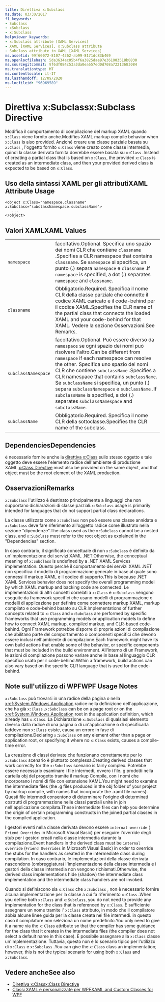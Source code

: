 ```yaml
---
title: Direttiva x:Subclass
ms.date: 03/30/2017
f1_keywords:
- Subclass
- xSubclass
- x:Subclass
helpviewer_keywords:
- x:Subclass attribute [XAML Services]
- XAML [XAML Services], x:Subclass attribute
- Subclass attribute in XAML [XAML Services]
ms.assetid: 99f66072-8107-4362-ab99-8171dc83b469
ms.openlocfilehash: 5da3634ac05b4f6a3825dae87e361003518b0830
ms.sourcegitcommit: 9f6df084c53a3da0ea657ed0d708a72213683084
ms.translationtype: MT
ms.contentlocale: it-IT
ms.lasthandoff: 12/09/2020
ms.locfileid: "96969589"
---
```

# <a name="xsubclass-directive"></a><span data-ttu-id="deee0-102">Direttiva x:Subclass</span><span class="sxs-lookup"><span data-stu-id="deee0-102">x:Subclass Directive</span></span>

<span data-ttu-id="deee0-103">Modifica il comportamento di compilazione del markup XAML quando `x:Class` viene fornito anche.</span><span class="sxs-lookup"><span data-stu-id="deee0-103">Modifies XAML markup compile behavior when `x:Class` is also provided.</span></span> <span data-ttu-id="deee0-104">Anziché creare una classe parziale basata su `x:Class` , l'oggetto fornito `x:Class` viene creato come classe intermedia, quindi la classe derivata fornita dovrebbe essere basata su `x:Class` .</span><span class="sxs-lookup"><span data-stu-id="deee0-104">Instead of creating a partial class that is based on `x:Class`, the provided `x:Class` is created as an intermediate class, and then your provided derived class is expected to be based on `x:Class`.</span></span>

## <a name="xaml-attribute-usage"></a><span data-ttu-id="deee0-105">Uso della sintassi XAML per gli attributi</span><span class="sxs-lookup"><span data-stu-id="deee0-105">XAML Attribute Usage</span></span>

```xaml
<object x:Class="namespace.classname" x:Subclass="subclassNamespace.subclassName">
   ...
</object>
```

## <a name="xaml-values"></a><span data-ttu-id="deee0-106">Valori XAML</span><span class="sxs-lookup"><span data-stu-id="deee0-106">XAML Values</span></span>

|||
|-|-|
|`namespace`|<span data-ttu-id="deee0-107">facoltativo.</span><span class="sxs-lookup"><span data-stu-id="deee0-107">Optional.</span></span> <span data-ttu-id="deee0-108">Specifica uno spazio dei nomi CLR che contiene `classname` .</span><span class="sxs-lookup"><span data-stu-id="deee0-108">Specifies a CLR namespace that contains `classname`.</span></span> <span data-ttu-id="deee0-109">Se `namespace` si specifica, un punto (.) separa `namespace` e `classname` .</span><span class="sxs-lookup"><span data-stu-id="deee0-109">If `namespace` is specified, a dot (.) separates `namespace` and `classname`.</span></span>|
|`classname`|<span data-ttu-id="deee0-110">Obbligatorio.</span><span class="sxs-lookup"><span data-stu-id="deee0-110">Required.</span></span> <span data-ttu-id="deee0-111">Specifica il nome CLR della classe parziale che connette il codice XAML caricato e il code-behind per il codice XAML.</span><span class="sxs-lookup"><span data-stu-id="deee0-111">Specifies the CLR name of the partial class that connects the loaded XAML and your code-behind for that XAML.</span></span> <span data-ttu-id="deee0-112">Vedere la sezione Osservazioni.</span><span class="sxs-lookup"><span data-stu-id="deee0-112">See Remarks.</span></span>|
|`subclassNamespace`|<span data-ttu-id="deee0-113">facoltativo.</span><span class="sxs-lookup"><span data-stu-id="deee0-113">Optional.</span></span> <span data-ttu-id="deee0-114">Può essere diverso da `namespace` se ogni spazio dei nomi può risolvere l'altro.</span><span class="sxs-lookup"><span data-stu-id="deee0-114">Can be different from `namespace` if each namespace can resolve the other.</span></span> <span data-ttu-id="deee0-115">Specifica uno spazio dei nomi CLR che contiene `subclassName` .</span><span class="sxs-lookup"><span data-stu-id="deee0-115">Specifies a CLR namespace that contains `subclassName`.</span></span> <span data-ttu-id="deee0-116">Se `subclassName` si specifica, un punto (.) separa `subclassNamespace` e `subclassName` .</span><span class="sxs-lookup"><span data-stu-id="deee0-116">If `subclassName` is specified, a dot (.) separates `subclassNamespace` and `subclassName`.</span></span>|
|`subclassName`|<span data-ttu-id="deee0-117">Obbligatorio.</span><span class="sxs-lookup"><span data-stu-id="deee0-117">Required.</span></span> <span data-ttu-id="deee0-118">Specifica il nome CLR della sottoclasse.</span><span class="sxs-lookup"><span data-stu-id="deee0-118">Specifies the CLR name of the subclass.</span></span>|

## <a name="dependencies"></a><span data-ttu-id="deee0-119">Dependencies</span><span class="sxs-lookup"><span data-stu-id="deee0-119">Dependencies</span></span>

<span data-ttu-id="deee0-120">è necessario fornire anche la [direttiva x:Class](xclass-directive.md) sullo stesso oggetto e tale oggetto deve essere l'elemento radice dell'ambiente di produzione XAML.</span><span class="sxs-lookup"><span data-stu-id="deee0-120">[x:Class Directive](xclass-directive.md) must also be provided on the same object, and that object must be the root element of the XAML production.</span></span>

## <a name="remarks"></a><span data-ttu-id="deee0-121">Osservazioni</span><span class="sxs-lookup"><span data-stu-id="deee0-121">Remarks</span></span>

<span data-ttu-id="deee0-122">`x:Subclass` l'utilizzo è destinato principalmente a linguaggi che non supportano dichiarazioni di classe parziali.</span><span class="sxs-lookup"><span data-stu-id="deee0-122">`x:Subclass` usage is primarily intended for languages that do not support partial class declarations.</span></span>

<span data-ttu-id="deee0-123">La classe utilizzata come `x:Subclass` non può essere una classe annidata e `x:Subclass` deve fare riferimento all'oggetto radice come illustrato nella sezione "dipendenze".</span><span class="sxs-lookup"><span data-stu-id="deee0-123">The class used as the `x:Subclass` cannot be a nested class, and `x:Subclass` must refer to the root object as explained in the "Dependencies" section.</span></span>

<span data-ttu-id="deee0-124">In caso contrario, il significato concettuale di non `x:Subclass` è definito da un'implementazione dei servizi XAML .NET.</span><span class="sxs-lookup"><span data-stu-id="deee0-124">Otherwise, the conceptual meaning of `x:Subclass` is undefined by a .NET XAML Services implementation.</span></span> <span data-ttu-id="deee0-125">Questo perché il comportamento dei servizi XAML .NET non specifica il modello di programmazione generale in base al quale sono connessi il markup XAML e il codice di supporto.</span><span class="sxs-lookup"><span data-stu-id="deee0-125">This is because .NET XAML Services behavior does not specify the overall programming model by which XAML markup and backing code are connected.</span></span> <span data-ttu-id="deee0-126">Le implementazioni di altri concetti correlati a `x:Class` e `x:Subclass` vengono eseguite da framework specifici che usano modelli di programmazione o modelli di applicazione per definire come connettere markup XAML, markup compilato e code-behind basato su CLR.</span><span class="sxs-lookup"><span data-stu-id="deee0-126">Implementations of further concepts related to `x:Class` and `x:Subclass` are performed by specific frameworks that use programming models or application models to define how to connect XAML markup, compiled markup, and CLR-based code-behind.</span></span> <span data-ttu-id="deee0-127">Ogni Framework potrebbe disporre di proprie azioni di compilazione che abilitano parte del comportamento o componenti specifici che devono essere inclusi nell'ambiente di compilazione.</span><span class="sxs-lookup"><span data-stu-id="deee0-127">Each framework might have its own build actions that enable some of the behavior, or specific components that must be included in the build environment.</span></span> <span data-ttu-id="deee0-128">All'interno di un Framework, le azioni di compilazione possono variare anche in base al linguaggio CLR specifico usato per il code-behind.</span><span class="sxs-lookup"><span data-stu-id="deee0-128">Within a framework, build actions can also vary based on the specific CLR language that is used for the code-behind.</span></span>

## <a name="wpf-usage-notes"></a><span data-ttu-id="deee0-129">Note sull'utilizzo di WPF</span><span class="sxs-lookup"><span data-stu-id="deee0-129">WPF Usage Notes</span></span>

<span data-ttu-id="deee0-130">`x:Subclass` può trovarsi in una radice della pagina o nella <xref:System.Windows.Application> radice nella definizione dell'applicazione, che ha già `x:Class` .</span><span class="sxs-lookup"><span data-stu-id="deee0-130">`x:Subclass` can be on a page root or on the <xref:System.Windows.Application> root in the application definition, which already has `x:Class`.</span></span> <span data-ttu-id="deee0-131">La Dichiarazione `x:Subclass` di qualsiasi elemento diverso dalla radice di una pagina o di un'applicazione o di specificarla laddove non `x:Class` esiste, causa un errore in fase di compilazione.</span><span class="sxs-lookup"><span data-stu-id="deee0-131">Declaring `x:Subclass` on any element other than a page or application root, or specifying it where no `x:Class` exists, causes a compile-time error.</span></span>

<span data-ttu-id="deee0-132">La creazione di classi derivate che funzionano correttamente per lo `x:Subclass` scenario è piuttosto complessa.</span><span class="sxs-lookup"><span data-stu-id="deee0-132">Creating derived classes that work correctly for the `x:Subclass` scenario is fairly complex.</span></span> <span data-ttu-id="deee0-133">Potrebbe essere necessario esaminare i file intermedi, ovvero i file. g prodotti nella cartella obj del progetto tramite il markup Compile, con i nomi che incorporano i nomi di file con estensione XAML.</span><span class="sxs-lookup"><span data-stu-id="deee0-133">You might need to examine the intermediate files (the .g files produced in the obj folder of your project by markup compile, with names that incorporate the .xaml file names).</span></span> <span data-ttu-id="deee0-134">Questi file intermedi consentono di determinare l'origine di determinati costrutti di programmazione nelle classi parziali unite in join nell'applicazione compilata.</span><span class="sxs-lookup"><span data-stu-id="deee0-134">These intermediate files can help you determine the origin of certain programming constructs in the joined partial classes in the compiled application.</span></span>

<span data-ttu-id="deee0-135">I gestori eventi nella classe derivata devono essere `internal override` ( `Friend Overrides` in Microsoft Visual Basic) per eseguire l'override degli stub per i gestori creati nella classe intermedia durante la compilazione.</span><span class="sxs-lookup"><span data-stu-id="deee0-135">Event handlers in the derived class must be `internal override` (`Friend Overrides` in Microsoft Visual Basic) in order to override the stubs for the handlers as created in the intermediate class during compilation.</span></span> <span data-ttu-id="deee0-136">In caso contrario, le implementazioni della classe derivata nascondono (ombreggiatura) l'implementazione della classe intermedia e i gestori della classe intermedia non vengono richiamati.</span><span class="sxs-lookup"><span data-stu-id="deee0-136">Otherwise, the derived class implementations hide (shadow) the intermediate class implementation and the intermediate class handlers are not invoked.</span></span>

<span data-ttu-id="deee0-137">Quando si definiscono sia `x:Class` che `x:Subclass` , non è necessario fornire alcuna implementazione per la classe a cui fa riferimento `x:Class` .</span><span class="sxs-lookup"><span data-stu-id="deee0-137">When you define both `x:Class` and `x:Subclass`, you do not need to provide any implementation for the class that is referenced by `x:Class`.</span></span> <span data-ttu-id="deee0-138">È sufficiente assegnare un nome tramite l' `x:Class` attributo, in modo che il compilatore abbia alcune linee guida per la classe creata nei file intermedi. in questo caso il compilatore non seleziona un nome predefinito.</span><span class="sxs-lookup"><span data-stu-id="deee0-138">You only need to give it a name via the `x:Class` attribute so that the compiler has some guidance for the class that it creates in the intermediate files (the compiler does not select a default name in this case).</span></span> <span data-ttu-id="deee0-139">È possibile assegnare alla `x:Class` classe un'implementazione. Tuttavia, questo non è lo scenario tipico per l'utilizzo di `x:Class` e `x:Subclass` .</span><span class="sxs-lookup"><span data-stu-id="deee0-139">You can give the `x:Class` class an implementation; however, this is not the typical scenario for using both `x:Class` and `x:Subclass`.</span></span>

## <a name="see-also"></a><span data-ttu-id="deee0-140">Vedere anche</span><span class="sxs-lookup"><span data-stu-id="deee0-140">See also</span></span>

- [<span data-ttu-id="deee0-141">Direttiva x:Class</span><span class="sxs-lookup"><span data-stu-id="deee0-141">x:Class Directive</span></span>](xclass-directive.md)
- [<span data-ttu-id="deee0-142">Classi XAML e personalizzate per WPF</span><span class="sxs-lookup"><span data-stu-id="deee0-142">XAML and Custom Classes for WPF</span></span>](../framework/wpf/advanced/xaml-and-custom-classes-for-wpf.md)
